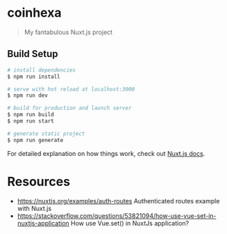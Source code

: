# coinhexa

> My fantabulous Nuxt.js project

## Build Setup

``` bash
# install dependencies
$ npm run install

# serve with hot reload at localhost:3000
$ npm run dev

# build for production and launch server
$ npm run build
$ npm run start

# generate static project
$ npm run generate
```

For detailed explanation on how things work, check out [Nuxt.js docs](https://nuxtjs.org).

# Resources
- https://nuxtjs.org/examples/auth-routes Authenticated routes example with Nuxt.js
- https://stackoverflow.com/questions/53821094/how-use-vue-set-in-nuxtjs-application How use Vue.set() in NuxtJs application?